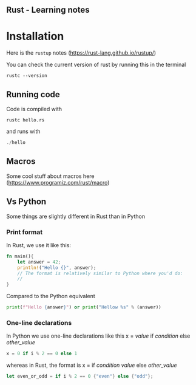 ## Rust - Learning notes

# Installation

Here is the ``rustup`` notes (https://rust-lang.github.io/rustup/)

You can check the current version of rust by running this in the terminal
```
rustc --version
```

## Running code

Code is compiled with
```
rustc hello.rs
```

and runs with

```rust
./hello
```

## Macros

Some cool stuff about macros here (https://www.programiz.com/rust/macro)

## Vs Python

Some things are slightly different in Rust than in Python

### Print format

In Rust, we use it like this: 

```rust
fn main(){
    let answer = 42;
    println!("Hello {}", answer);
    // The format is relatively similar to Python where you'd do:
    //      
}
```

Compared to the Python equivalent

```python
print(f"Hello {answer}") or print("Hellow %s" % (answer))

```

### One-line declarations
In Python we use one-line declarations like this x = *value* if *condition* else *other_value*

```python
x = 0 if i % 2 == 0 else 1
```

whereas in Rust, the format is x = if *condition* *value* else *other_value*

```rust
let even_or_odd = if i % 2 == 0 {"even"} else {"odd"};
```